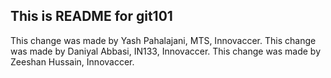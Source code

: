 ## This is README for git101

This change was made by Yash Pahalajani, MTS, Innovaccer.
This change was made by Daniyal Abbasi, IN133, Innovaccer.
This change was made by Zeeshan Hussain, Innovaccer.